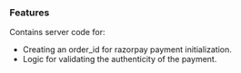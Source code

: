 ### Features
Contains server code for:
- Creating an order_id for razorpay payment initialization.
- Logic for validating the authenticity of the payment.
